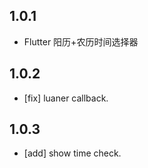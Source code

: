 ## 1.0.1

* Flutter 阳历+农历时间选择器

## 1.0.2

* [fix] luaner callback.

## 1.0.3

* [add] show time check.